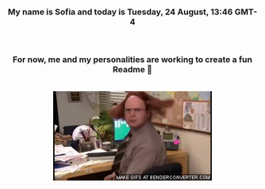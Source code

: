 


<div align="center">
<h3 >My name is Sofia and today is Tuesday, 24 August, 13:46 GMT-4</h3><br>
<h3 >For now, me and my personalities are working to create a fun Readme 👋
</h3><br>
<img src='img/dwight.gif' alt='working...'/>
</div>
